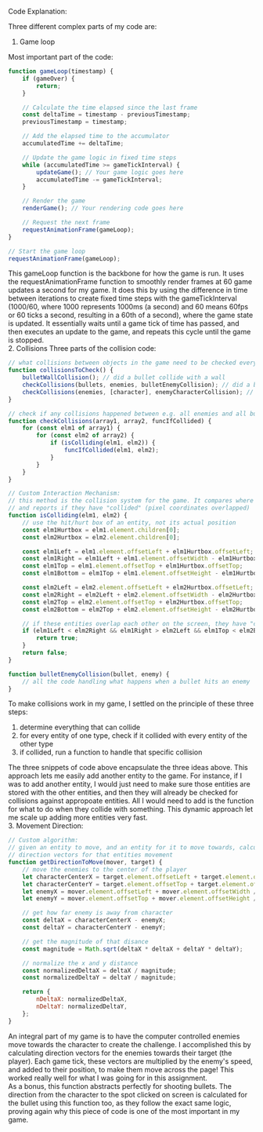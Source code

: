 Code Explanation:

Three different complex parts of my code are:
1. Game loop  

Most important part of the code:
```javascript
function gameLoop(timestamp) {
    if (gameOver) {
        return;
    }

    // Calculate the time elapsed since the last frame
    const deltaTime = timestamp - previousTimestamp;
    previousTimestamp = timestamp;

    // Add the elapsed time to the accumulator
    accumulatedTime += deltaTime;

    // Update the game logic in fixed time steps
    while (accumulatedTime >= gameTickInterval) {
        updateGame(); // Your game logic goes here
        accumulatedTime -= gameTickInterval;
    }

    // Render the game
    renderGame(); // Your rendering code goes here

    // Request the next frame
    requestAnimationFrame(gameLoop);
}

// Start the game loop
requestAnimationFrame(gameLoop);
```
This gameLoop function is the backbone for how the game is run. It uses the requestAnimationFrame function to smoothly render frames at 60 game updates a second for my game. It does this by using the difference in time between iterations to create fixed time steps with the gameTickInterval (1000/60, where 1000 represents 1000ms (a second) and 60 means 60fps or 60 ticks a second, resulting in a 60th of a second), where the game state is updated. It essentially waits until a game tick of time has passed, and then executes an update to the game, and repeats this cycle until the game is stopped.
<br>
2. Collisions
Three parts of the collision code:
```javascript
// what collisions between objects in the game need to be checked every game tick
function collisionsToCheck() {
    bulletWallCollision(); // did a bullet collide with a wall
    checkCollisions(bullets, enemies, bulletEnemyCollision); // did a bullet hit an enemy
    checkCollisions(enemies, [character], enemyCharacterCollision); // did an enemy hit the player
}
```
```javascript
// check if any collisions happened between e.g. all enemies and all bullets
function checkCollisions(array1, array2, funcIfCollided) {
    for (const elm1 of array1) {
        for (const elm2 of array2) {
            if (isColliding(elm1, elm2)) {
                funcIfCollided(elm1, elm2);
            }
        }
    }
}

// Custom Interaction Mechanism:
// this method is the collision system for the game. It compares where two entities are on the screen,
// and reports if they have "collided" (pixel coordinates overlapped)
function isColliding(elm1, elm2) {
    // use the hit/hurt box of an entity, not its actual position
    const elm1Hurtbox = elm1.element.children[0];
    const elm2Hurtbox = elm2.element.children[0];

    const elm1Left = elm1.element.offsetLeft + elm1Hurtbox.offsetLeft;
    const elm1Right = elm1Left + elm1.element.offsetWidth - elm1Hurtbox.offsetLeft * 2;
    const elm1Top = elm1.element.offsetTop + elm1Hurtbox.offsetTop;
    const elm1Bottom = elm1Top + elm1.element.offsetHeight - elm1Hurtbox.offsetTop * 2;

    const elm2Left = elm2.element.offsetLeft + elm2Hurtbox.offsetLeft;
    const elm2Right = elm2Left + elm2.element.offsetWidth - elm2Hurtbox.offsetLeft * 2;
    const elm2Top = elm2.element.offsetTop + elm2Hurtbox.offsetTop;
    const elm2Bottom = elm2Top + elm2.element.offsetHeight - elm2Hurtbox.offsetTop * 2;

    // if these entities overlap each other on the screen, they have "collided"!
    if (elm1Left < elm2Right && elm1Right > elm2Left && elm1Top < elm2Bottom && elm1Bottom > elm2Top) {
        return true;
    }
    return false;
}
```
```javascript
function bulletEnemyCollision(bullet, enemy) {
    // all the code handling what happens when a bullet hits an enemy
}
```
To make collisions work in my game, I settled on the principle of these three steps:
1. determine everything that can collide
2. for every entity of one type, check if it collided with every entity of the other type
3. if collided, run a function to handle that specific collision

The three snippets of code above encapsulate the three ideas above. This approach lets me easily add another entity to the game. For instance, if I was to add another entity, I would just need to make sure those entities are stored with the other entities, and then they will already be checked for collisions against appropoate entities. All I would need to add is the function for what to do when they collide with something. This dynamic approach let me scale up adding more entities very fast.
<br>
3. Movement Direction:
```javascript
// Custom algorithm:
// given an entity to move, and an entity for it to move towards, calculate the
// direction vectors for that entities movement
function getDirectionToMove(mover, target) {
    // move the enemies to the center of the player
    let characterCenterX = target.element.offsetLeft + target.element.offsetWidth / 2;
    let characterCenterY = target.element.offsetTop + target.element.offsetHeight / 2;
    let enemyX = mover.element.offsetLeft + mover.element.offsetWidth / 2;
    let enemyY = mover.element.offsetTop + mover.element.offsetHeight / 2;

    // get how far enemy is away from character
    const deltaX = characterCenterX - enemyX;
    const deltaY = characterCenterY - enemyY;

    // get the magnitude of that disance
    const magnitude = Math.sqrt(deltaX * deltaX + deltaY * deltaY);

    // normalize the x and y distance
    const normalizedDeltaX = deltaX / magnitude;
    const normalizedDeltaY = deltaY / magnitude;

    return {
        nDeltaX: normalizedDeltaX,
        nDeltaY: normalizedDeltaY,
    };
}
```
An integral part of my game is to have the computer controlled enemies move towards the character to create the challenge. I accomplished this by calculating direction vectors for the enemies towards their target (the player). Each game tick, these vectors are multiplied by the enemy's speed, and added to their position, to make them move across the page! This worked really well for what I was going for in this assignment.  
As a bonus, this function abstracts perfectly for shooting bullets. The direction from the character to the spot clicked on screen is calculated for the bullet using this function too, as they follow the exact same logic, proving again why this piece of code is one of the most important in my game.